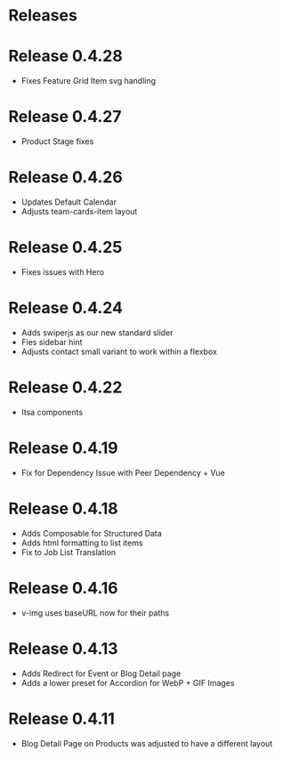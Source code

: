 # Releases

# Release 0.4.28

- Fixes Feature Grid Item svg handling

# Release 0.4.27

- Product Stage fixes

# Release 0.4.26

- Updates Default Calendar
- Adjusts team-cards-item layout

# Release 0.4.25

- Fixes issues with Hero

# Release 0.4.24

- Adds swiperjs as our new standard slider
- Fies sidebar hint
- Adjusts contact small variant to work within a flexbox

# Release 0.4.22

- Itsa components

# Release 0.4.19

- Fix for Dependency Issue with Peer Dependency + Vue

# Release 0.4.18

- Adds Composable for Structured Data
- Adds html formatting to list items
- Fix to Job List Translation

# Release 0.4.16

- v-img uses baseURL now for their paths

# Release 0.4.13

- Adds Redirect for Event or Blog Detail page
- Adds a lower preset for Accordion for WebP + GIF Images

# Release 0.4.11

- Blog Detail Page on Products was adjusted to have a different layout
